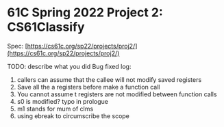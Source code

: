 # 61C Spring 2022 Project 2: CS61Classify

Spec: [https://cs61c.org/sp22/projects/proj2/](https://cs61c.org/sp22/projects/proj2/)

TODO: describe what you did
Bug fixed log:
1. callers can assume that the callee will not modify saved registers
2. Save all the a registers before make a function call
3. You cannot assume t registers are not modified between function calls
4. s0 is modified? typo in prologue
5. m1 stands for mum of clms
6. using ebreak to circumscribe the scope
